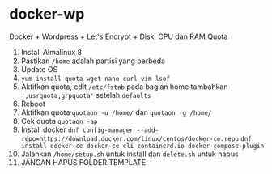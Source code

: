 # docker-wp
Docker + Wordpress + Let's Encrypt + Disk, CPU dan RAM Quota

1. Install Almalinux 8
2. Pastikan `/home` adalah partisi yang berbeda
3. Update OS
4. `yum install quota wget nano curl vim lsof`
4. Aktifkan quota, edit `/etc/fstab` pada bagian home tambahkan `',usrquota,grpquota'` setelah `defaults`
5. Reboot
6. Aktifkan quota `quotaon -u /home/` dan `quotaon -g /home/`
7. Cek quota `quotaon -ap`
8. Install docker `dnf config-manager --add-repo=https://download.docker.com/linux/centos/docker-ce.repo` `dnf install docker-ce docker-ce-cli containerd.io docker-compose-plugin`
8. Jalankan `/home/setup.sh` untuk install dan `delete.sh` untuk hapus
9. JANGAN HAPUS FOLDER TEMPLATE
